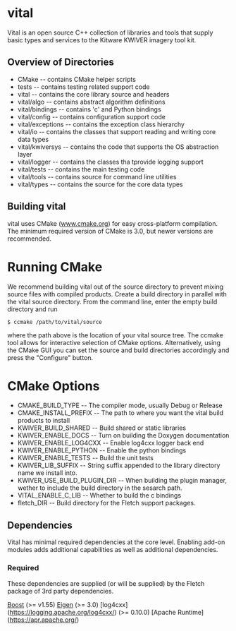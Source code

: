 # vital #

Vital is an open source C++ collection of libraries and tools that supply basic types and services to the Kitware KWIVER imagery tool kit.

## Overview of Directories


* CMake -- contains CMake helper scripts
* tests -- contains testing related support code
* vital -- contains the core library source and headers
* vital/algo -- contains abstract algorithm definitions
* vital/bindings -- contains 'c' and Python bindings
* vital/config -- contains configuration support code
* vital/exceptions -- contains the exception class hierarchy
* vital/io -- contains the classes that support reading and writing core data types
* vital/kwiversys -- contains the code that supports the OS abstraction layer
* vital/logger -- contains the classes tha tprovide logging support
* vital/tests -- contains the main testing code
* vital/tools -- contains source for command line utilities
* vital/types -- contains the source for the core data types

## Building vital

vital uses CMake (www.cmake.org) for easy cross-platform compilation. The minimum required version of CMake is 3.0, but newer versions are recommended.

# Running CMake

We recommend building vital out of the source directory to prevent mixing source files with compiled products.  Create a build directory in parallel with the vital source directory.  From the command line, enter the empty build directory and run

    $ ccmake /path/to/vital/source

where the path above is the location of your vital source tree.  The ccmake tool allows for interactive selection of CMake options.  Alternatively, using the CMake GUI you can set the source and build directories accordingly and press the "Configure" button.


# CMake Options

* CMAKE_BUILD_TYPE -- The compiler mode, usually Debug or Release
* CMAKE_INSTALL_PREFIX -- The path to where you want the vital build products to install
* KWIVER_BUILD_SHARED -- Build shared or static libraries
* KWIVER_ENABLE_DOCS -- Turn on building the Doxygen documentation
* KWIVER_ENABLE_LOG4CXX -- Enable log4cxx logger back end
* KWIVER_ENABLE_PYTHON -- Enable the python bindings
* KWIVER_ENABLE_TESTS -- Build the unit tests
* KWIVER_LIB_SUFFIX -- String suffix appended to the library directory name we install into.
* KWIVER_USE_BUILD_PLUGIN_DIR -- When building the plugin manager, wether to include the build directory in the sesarch path.
* VITAL_ENABLE_C_LIB -- Whether to build the c bindings
* fletch_DIR -- Build directory for the Fletch support packages.

## Dependencies

Vital has minimal required dependencies at the core level.  Enabling add-on
modules adds additional capabilities as well as additional dependencies.

### Required

These dependencies are supplied (or will be supplied) by the Fletch package of 3rd party dependencies.

[Boost](http://www.boost.org/) (>= v1.55)
[Eigen](http://eigen.tuxfamily.org/) (>= 3.0)
[log4cxx] (https://logging.apache.org/log4cxx/) (>= 0.10.0)
[Apache Runtime] (https://apr.apache.org/)
